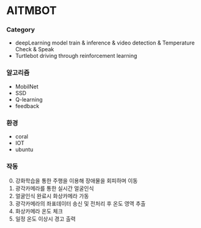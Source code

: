 # AITMBOT

### Category
- deepLearning model train & inference & video detection & Temperature Check & Speak
- Turtlebot driving through reinforcement learning

### 알고리즘
- MobilNet
- SSD
- Q-learning
- feedback

### 환경
- coral
- IOT
- ubuntu

### 작동
0. 강화학습을 통한 주행을 이용해 장애물을 회피하며 이동
1. 광각카메라를 통한 실시간 얼굴인식
2. 얼굴인식 완료시 화상카메라 가동
3. 광각카메라의 좌표데이터 송신 및 전처리 후 온도 영역 추출
4. 화상카메라 온도 체크
5. 일정 온도 이상시 경고 출력
